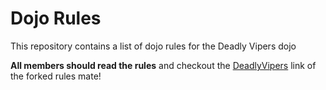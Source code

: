 Dojo Rules
==========

This repository contains a list of dojo rules for the Deadly Vipers dojo

**All members should read the rules**
and checkout the [DeadlyVipers]("https://github.com/deadlyvipers") link of the forked rules mate!
